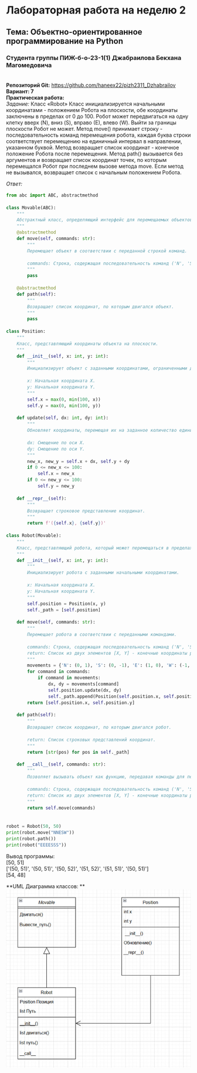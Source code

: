 # Лабораторная работа на неделю 2
## **Тема**: Объектно-ориентированное программирование на Python 
### Студента группы ПИЖ-б-о-23-1(1) Джабраилова Бекхана Магомедовича <br><br>
**Репозиторий Git:** https://github.com/haneex22/pizh2311_Dzhabrailov  
**Вариант: 7**  
**Практическая работа:**  
*Задание:*
Класс «Robot» 
Класс инициализируется начальными координатами - положением Робота на
плоскости, обе координаты заключены в пределах от 0 до 100.
Робот может передвигаться на одну клетку вверх (N), вниз (S), вправо (Е), влево (W).
Выйти за границы плоскости Робот не может.
Метод move() принимает строку - последовательность команд перемещения робота, каждая буква строки соответствует перемещению на единичный интервал в направлении, указанном буквой. Метод возвращает список координат - конечное положение Робота после перемещения.
Метод path() вызывается без аргументов и возвращает список координат точек, по
которым перемещался Робот при последнем вызове метода move. Если метод не вызывался, возвращает список с начальным положением Робота.

*Ответ:*  
```python
from abc import ABC, abstractmethod

class Movable(ABC):
    """
    Абстрактный класс, определяющий интерфейс для перемещаемых объектов.
    """
    @abstractmethod
    def move(self, commands: str):
        """
        Перемещает объект в соответствии с переданной строкой команд.
        
        commands: Строка, содержащая последовательность команд ('N', 'S', 'E', 'W').
        """
        pass

    @abstractmethod
    def path(self):
        """
        Возвращает список координат, по которым двигался объект.
        """
        pass

class Position:
    """
    Класс, представляющий координаты объекта на плоскости.
    """
    def __init__(self, x: int, y: int):
        """
        Инициализирует объект с заданными координатами, ограниченными диапазоном [0, 100].
        
        x: Начальная координата X.
        y: Начальная координата Y.
        """
        self.x = max(0, min(100, x))
        self.y = max(0, min(100, y))

    def update(self, dx: int, dy: int):
        """
        Обновляет координаты, перемещая их на заданное количество единиц.
        
        dx: Смещение по оси X.
        dy: Смещение по оси Y.
        """
        new_x, new_y = self.x + dx, self.y + dy
        if 0 <= new_x <= 100:
            self.x = new_x
        if 0 <= new_y <= 100:
            self.y = new_y

    def __repr__(self):
        """
        Возвращает строковое представление координат.
        """
        return f'({self.x}, {self.y})'

class Robot(Movable):
    """
    Класс, представляющий робота, который может перемещаться в пределах плоскости 100x100.
    """
    def __init__(self, x: int, y: int):
        """
        Инициализирует робота с заданными начальными координатами.
        
        x: Начальная координата X.
        y: Начальная координата Y.
        """
        self.position = Position(x, y)
        self._path = [self.position]
    
    def move(self, commands: str):
        """
        Перемещает робота в соответствии с переданными командами.
        
        commands: Строка, содержащая последовательность команд ('N', 'S', 'E', 'W').
        return: Список из двух элементов [X, Y] - конечные координаты робота.
        """
        movements = {'N': (0, 1), 'S': (0, -1), 'E': (1, 0), 'W': (-1, 0)}
        for command in commands:
            if command in movements:
                dx, dy = movements[command]
                self.position.update(dx, dy)
                self._path.append(Position(self.position.x, self.position.y))
        return [self.position.x, self.position.y]
    
    def path(self):
        """
        Возвращает список координат, по которым двигался робот.
        
        return: Список строковых представлений координат.
        """
        return [str(pos) for pos in self._path]
    
    def __call__(self, commands: str):
        """
        Позволяет вызывать объект как функцию, передавая команды для перемещения.
        
        commands: Строка, содержащая последовательность команд ('N', 'S', 'E', 'W').
        return: Список из двух элементов [X, Y] - конечные координаты робота.
        """
        return self.move(commands)


robot = Robot(50, 50)
print(robot.move("NNESW"))
print(robot.path())
print(robot("EEEESSS"))
```  
Вывод программы:  
[50, 51]  
['(50, 51)', '(50, 51)', '(50, 52)', '(51, 52)', '(51, 51)', '(50, 51)']  
[54, 48]  

**UML Диаграмма классов: **  
![UML-diagram](UML_Диаграмма.jpg)
